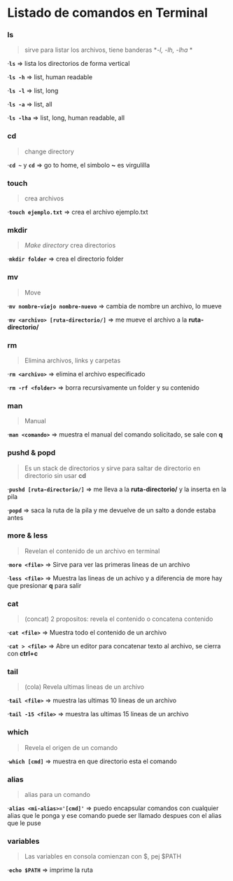 # Listado de comandos en Terminal

### ls
 > sirve para listar los archivos, tiene banderas **-l, -lh, -lha* *

·**`ls`** => lista los directorios de forma vertical

·**`ls -h`** => list, human readable

·**`ls -l`** => list, long

·**`ls -a`** => list, all

·**`ls -lha`** => list, long, human readable, all

### cd
> change directory

·**`cd ~`** y **`cd`** => go to home, el simbolo **~** es virgulilla

### touch
> crea archivos

·**`touch ejemplo.txt`** => crea el archivo ejemplo.txt

### mkdir
>*Make directory* crea directorios

·**`mkdir folder`** => crea el directorio folder

### mv

> Move

·**`mv nombre-viejo nombre-nuevo`** => cambia de nombre un archivo, lo mueve

·**`mv <archivo> [ruta-directorio/]`** => me mueve el archivo a la **ruta-directorio/**

### rm

>Elimina archivos, links y carpetas

·**`rm <archivo>`** => elimina el archivo especificado

·**`rm -rf <folder>`** => borra recursivamente un folder y su contenido

### man
> Manual

·**`man <comando>`** => muestra el manual del comando solicitado, se sale con **q**

### pushd & popd

>Es un stack de directorios y sirve para saltar de directorio en directorio sin usar **cd**

·**`pushd [ruta-directorio/]`** => me lleva a la **ruta-directorio/** y la inserta en la pila

·**`popd`** => saca la ruta de la pila y me devuelve de un salto a donde estaba antes

### more & less
>Revelan el contenido de un archivo en terminal

·**`more <file>`** => Sirve para ver las primeras lineas de un archivo

·**`less <file>`** => Muestra las lineas de un achivo y a diferencia de more hay que presionar **q** para salir

### cat
>(concat) 2 propositos: revela el contenido o concatena contenido

·**`cat <file>`** => Muestra todo el contenido de un archivo

·**`cat > <file>`** => Abre un editor para concatenar texto al archivo, se cierra con **ctrl+c**

### tail
>(cola) Revela ultimas lineas de un archivo

·**`tail <file>`** => muestra las ultimas 10 lineas de un archivo 

·**`tail -15 <file>`** => muestra las ultimas 15 lineas de un archivo

### which
>Revela el origen de un comando

·**`which [cmd]`** => muestra en que directorio esta el comando

### alias

>alias para un comando

·**`alias <mi-alias>='[cmd]'`** => puedo encapsular comandos con cualquier alias que le ponga y ese comando puede ser llamado despues con el alias que le puse

### variables
>Las variables en consola comienzan con $, pej $PATH

·**`echo $PATH`** => imprime la ruta

